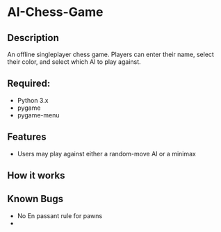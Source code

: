 # AI-Chess-Game

## Description
An offline singleplayer chess game. Players can enter their name, select their color, and select which AI to play against.

## Required:
- Python 3.x
- pygame
- pygame-menu

## Features
- Users may play against either a random-move AI or a minimax

## How it works

## Known Bugs
- No En passant rule for pawns
- 
